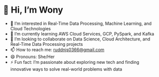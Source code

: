 # 👋 Hi, I’m Wony

- 👀 I’m interested in Real-Time Data Processing, Machine Learning, and Cloud Technologies
- 🌱 I’m currently learning AWS Cloud Services, GCP, PySpark, and Kafka
- 💞️ I’m looking to collaborate on Data Science, Cloud Architecture, and Real-Time Data Processing projects
- 📫 How to reach me: [ruddnjs0366@gmail.com](mailto:ruddnjs0366@gmail.com)
- 😄 Pronouns: She/Her
- ⚡ Fun fact: I’m passionate about exploring new tech and finding innovative ways to solve real-world problems with data

<!---
gyngwon/gyngwon is a ✨ special ✨ repository because its `README.md` (this file) appears on your GitHub profile.
You can click the Preview link to take a look at your changes.
--->
